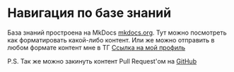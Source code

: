 # Навигация по базе знаний

База знаний простроена на MkDocs [mkdocs.org](https://www.mkdocs.org).
Тут можно посмотреть как форматировать какой-либо контент. Или же можно отправить в любом формате контент мне в ТГ [Ссылка на мой профиль](https://t.me/ntcad)


P.S. Так же можно закинуть контент Pull Request'ом на [GitHub](https://github.com/netconpi/bitrix-docs)
